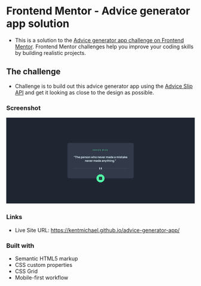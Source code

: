 # Frontend Mentor - Advice generator app solution

- This is a solution to the [Advice generator app challenge on Frontend Mentor](https://www.frontendmentor.io/challenges/advice-generator-app-QdUG-13db). Frontend Mentor challenges help you improve your coding skills by building realistic projects.

## The challenge

- Challenge is to build out this advice generator app using the [Advice Slip API](https://api.adviceslip.com) and get it looking as close to the design as possible.

### Screenshot

![](./images/screenshot.png)

### Links

- Live Site URL: https://kentmichael.github.io/advice-generator-app/

### Built with

- Semantic HTML5 markup
- CSS custom properties
- CSS Grid
- Mobile-first workflow